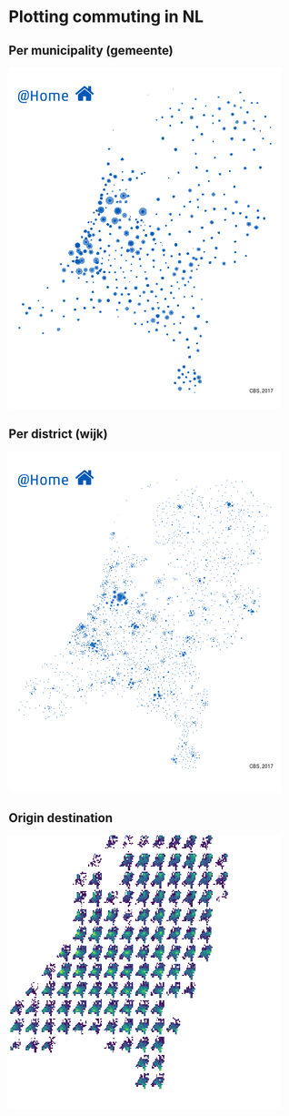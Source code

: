 # Plotting commuting in NL

## Per municipality (gemeente)
![gemeente](nl_gm.gif)

## Per district (wijk)
![wijk](nl_wk.gif)

## Origin destination

![odmap](od_wk.png)

